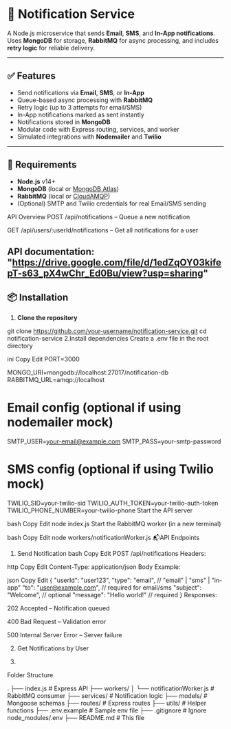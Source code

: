 # 📣 Notification Service

A Node.js microservice that sends **Email**, **SMS**, and **In-App notifications**. Uses **MongoDB** for storage, **RabbitMQ** for async processing, and includes **retry logic** for reliable delivery.

---

## ✅ Features

- Send notifications via **Email**, **SMS**, or **In-App**
- Queue-based async processing with **RabbitMQ**
- Retry logic (up to 3 attempts for email/SMS)
- In-App notifications marked as sent instantly
- Notifications stored in **MongoDB**
- Modular code with Express routing, services, and worker
- Simulated integrations with **Nodemailer** and **Twilio**

---

## 🔧 Requirements

- **Node.js** v14+
- **MongoDB** (local or [MongoDB Atlas](https://www.mongodb.com/cloud/atlas))
- **RabbitMQ** (local or [CloudAMQP](https://www.cloudamqp.com/))
- (Optional) SMTP and Twilio credentials for real Email/SMS sending

API Overview
POST /api/notifications – Queue a new notification

GET /api/users/:userId/notifications – Get all notifications for a user

## API documentation: "https://drive.google.com/file/d/1edZqOY03kifepT-s63_pX4wChr_Ed0Bu/view?usp=sharing"

## 📦 Installation

1. **Clone the repository**


git clone https://github.com/your-username/notification-service.git
cd notification-service
2.Install dependencies
Create a .env file in the root directory

ini
Copy
Edit
PORT=3000

MONGO_URI=mongodb://localhost:27017/notification-db
RABBITMQ_URL=amqp://localhost

# Email config (optional if using nodemailer mock)
SMTP_USER=your-email@example.com
SMTP_PASS=your-smtp-password

# SMS config (optional if using Twilio mock)
TWILIO_SID=your-twilio-sid
TWILIO_AUTH_TOKEN=your-twilio-auth-token
TWILIO_PHONE_NUMBER=your-twilio-phone
Start the API server

bash
Copy
Edit
node index.js
Start the RabbitMQ worker (in a new terminal)

bash
Copy
Edit
node workers/notificationWorker.js
📬API Endpoints
1. Send Notification
bash
Copy
Edit
POST /api/notifications
Headers:

http
Copy
Edit
Content-Type: application/json
Body Example:

json
Copy
Edit
{
  "userId": "user123",
  "type": "email",            // "email" | "sms" | "in-app"
  "to": "user@example.com",   // required for email/sms
  "subject": "Welcome",       // optional
  "message": "Hello world!"   // required
}
Responses:

202 Accepted – Notification queued

400 Bad Request – Validation error

500 Internal Server Error – Server failure

2. Get Notifications by User

3. 
Folder Structure


.
├── index.js                  # Express API
├── workers/
│   └── notificationWorker.js # RabbitMQ consumer
├── services/                # Notification logic
├── models/                  # Mongoose schemas
├── routes/                  # Express routes
├── utils/                   # Helper functions
├── .env.example             # Sample env file
├── .gitignore               # Ignore node_modules/.env
├── README.md                # This file

